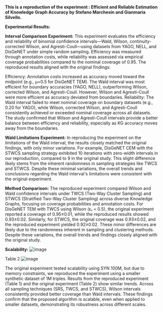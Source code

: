 **This is a reproduction of the experiment : Efficient and Reliable Estimation of Knowledge Graph Accuracy by Stefano Marchesin and Gianmaria Silvello.**

**Experimental Results:**

**Interval Comparison Experiment:**
This experiment evaluates the efficiency and reliability of binomial confidence intervals—Wald, Wilson, continuity-corrected Wilson, and Agresti-Coull—using datasets from YAGO, NELL, and DisGeNET under simple random sampling. Efficiency was measured through annotation costs, while reliability was assessed via empirical coverage probabilities compared to the nominal coverage of 0.95.
The reproduced results aligned with the original findings:

Efficiency: Annotation costs increased as accuracy moved toward the midpoint (e.g., μ=0.5 for DisGeNET TEM). The Wald interval was most efficient for boundary accuracies (YAGO, NELL), outperforming Wilson, corrected Wilson, and Agresti-Coull. However, Wilson and Agresti-Coull were more efficient as accuracy deviated from boundaries.
Reliability: The Wald interval failed to meet nominal coverage on boundary datasets (e.g., 0.20 for YAGO), while Wilson, corrected Wilson, and Agresti-Coull consistently achieved or exceeded nominal coverage across all datasets.
The study confirmed that Wilson and Agresti-Coull intervals provide a better balance between efficiency and reliability, especially as KG accuracy moves away from the boundaries.

**Wald Limitations Experiment:**
In reproducing the experiment on the limitations of the Wald interval, the results closely matched the original findings, with only minor variations. For example, DisGeNET CEM with the STWCS sampling strategy exhibited 10 iterations with zero-width intervals in our reproduction, compared to 9 in the original study. This slight difference likely stems from the inherent randomness in sampling strategies like TWCS and STWCS. Despite these minimal variations, the overall trends and conclusions regarding the Wald interval's limitations were consistent with the original experiment.

**Method Comparison:**
The reproduced experiment compared Wilson and Wald confidence intervals under TWCS (Two-Way Cluster Sampling) and STWCS (Stratified Two-Way Cluster Sampling) across diverse Knowledge Graphs, focusing on coverage probabilities and annotation costs. For DisGeNET TEM with TWCS using Wilson (εₜ = 0.5), the original experiment reported a coverage of 0.95±0.01, while the reproduced results showed 0.93±0.02. Similarly, for STWCS, the original coverage was 0.93±0.02, and the reproduced experiment yielded 0.92±0.02. These minor differences are likely due to the randomness inherent in sampling and clustering methods. Despite these variations, the overall trends and findings closely aligned with the original study.

**Scalability:**
![image](https://github.com/user-attachments/assets/c7102c6e-e4c1-4a2f-b2cb-2845a2de4130)


Table 2
![image](https://github.com/user-attachments/assets/98081bd1-6d78-4dca-b60d-3d57d9cd5c64)


The original experiment tested scalability using SYN 100M, but due to memory constraints, we reproduced the experiment using a smaller synthetic dataset of 1M triples. Results from the reproduced experiment (Table 1) and the original experiment (Table 2) show similar trends. Across all sampling techniques (SRS, TWCS, and STWCS), Wilson intervals consistently provided better coverage than Wald intervals. These findings confirm that the proposed algorithm is scalable, even when applied to smaller datasets, demonstrating its robustness across different scales.
